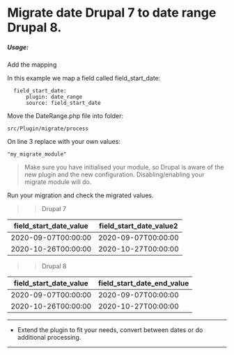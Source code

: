    # Migrate date Drupal 7 to date range Drupal 8.

##### Usage:
Add the mapping

In this example we map a field called field_start_date:
```
  field_start_date:
      plugin: date_range
      source: field_start_date

```
Move the DateRange.php file into folder:

``` src/Plugin/migrate/process ```

On line 3 replace with your own values: 

```"my_migrate_module"```


> Make sure you have initialised your module, so Drupal is aware of the new plugin and the 
>new configuration.
Disabling/enabling your migrate module will do.

Run your migration and check the migrated values.

>> Drupal 7

| field_start_date_value | field_start_date_value2 |
| ----------------------- |  --------------------- |
| 2020-09-07T00:00:00     |  2020-09-07T00:00:00   |
| 2020-10-26T00:00:00	  |  2020-10-27T00:00:00   |

>> Drupal 8
 
| field_start_date_value |	field_start_date_end_value |
| ----------------------- | -------------------------- |
| 2020-09-07T00:00:00 | 	2020-09-07T00:00:00 |
| 2020-10-26T00:00:00	|    2020-10-27T00:00:00 |


***
* Extend the plugin to fit your needs, convert between dates or 
do additional processing.
***
